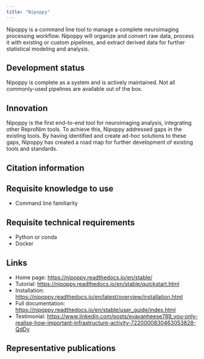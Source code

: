 ```yaml
---
title: "Nipoppy"
---
```


Nipoppy is a command line tool to manage a complete neuroimaging processing workflow.  Nipoppy will organize and convert raw data, process it with existing or custom pipelines, and extract derived data for further statistical modeling and analysis.

## Development status

Nipoppy is complete as a system and is actively maintained.  Not all commonly-used pipelines are available out of the box.

## Innovation

Nipoppy is the first end-to-end tool for neuroimaging analysis, integrating other ReproNim tools.  To achieve this, Nipoppy addressed gaps in the existing tools.  By having identified and create ad-hoc solutions to these gaps, Nipoppy has created a road map for further development of existing tools and standards.

## Citation information

## Requisite knowledge to use

- Command line familiarity

## Requisite technical requirements

- Python or conda
- Docker

## Links

- Home page: https://nipoppy.readthedocs.io/en/stable/
- Tutorial: https://nipoppy.readthedocs.io/en/stable/quickstart.html
- Installation: https://nipoppy.readthedocs.io/en/latest/overview/installation.html
- Full documentation: https://nipoppy.readthedocs.io/en/stable/user_guide/index.html
- Testimonial: https://www.linkedin.com/posts/evavanheese789_you-only-realise-how-important-infrastructure-activity-7220000830463053828-QdDy

## Representative publications
